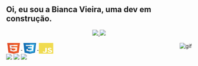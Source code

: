 ##  Oi, eu sou a Bianca Vieira, uma dev em construção.
<div align="center">
  <a href="https://github.com/BiancaVieiraa">
  <img height="180em" src="https://github-readme-stats.vercel.app/api?username=BiancaVieiraa&show_icons=true&theme=react&include_all_commits=true&count_private=true"/>
  <img height="180em" src="https://github-readme-stats.vercel.app/api/top-langs/?username=BiancaVieiraa&layout=compact&langs_count=7&theme=react"/>
</div>
<div style="display: inline_block"><br>
  <img align="center" alt="Bia-HTML" height="30" width="40" src="https://raw.githubusercontent.com/devicons/devicon/master/icons/html5/html5-original.svg" />
  <img align="center" alt="Bia-CSS" height="30" width="40" src="https://raw.githubusercontent.com/devicons/devicon/master/icons/css3/css3-original.svg" />
  <img align="center" alt="Bia-Js" height="30" width="40" src="https://raw.githubusercontent.com/devicons/devicon/master/icons/javascript/javascript-plain.svg" />
  <img align="right" alt="gif" src="https://discord.com/24039834-3ce1-4947-a0a6-0f01e1774aea">
</div>

<div>
  <a href= "mailto:biancavieiraitj@gmail.com"><img src="https://img.shields.io/badge/Gmail-D14836?style=for-the-badge&logo=gmail&logoColor=whit" destino ="_blank"></a>
  <a href="https://www.linkedin.com/in/bianca-vieira-50a5b522b"><img src="https://img.shields.io/badge/LinkedIn-0077B5?style=for-the-badge&logo=linkedin&logoColor=white" target="_blank"></a>
  <a href="https://discord.com/channels/BiancaVieira#8669" target="_blank"><img src="https://img.shields.io/badge/Discord-7289DA?style=for-the-badge&logo=discord&logoColor=white" target="_blank"></a>
</div>
